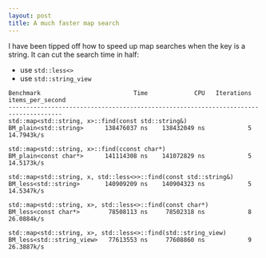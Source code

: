 ```yaml
---
layout: post
title: A much faster map search 
---
```


I have been tipped off how to speed up map searches when the key is a string. It can cut the search time in half:
- use ```std::less<>```
- use ```std::string_view```



```
Benchmark                          Time             CPU   Iterations items_per_second
-------------------------------------------------------------------------------------
std::map<std::string, x>::find(const std::string&)
BM_plain<std::string>      138476037 ns    138432049 ns            5       14.7943k/s

std::map<std::string, x>::find(cconst char*)
BM_plain<const char*>      141114308 ns    141072829 ns            5       14.5173k/s

std::map<std::string, x, std::less<>>::find(const std::string&)
BM_less<std::string>       140909209 ns    140904323 ns            5       14.5347k/s

std::map<std::string, x>, std::less<>::find(const char*)
BM_less<const char*>        78508113 ns     78502318 ns            8       26.0884k/s

std::map<std::string, x>, std::less<>::find(std::string_view)
BM_less<std::string_view>   77613553 ns     77608860 ns            9       26.3887k/s

```

